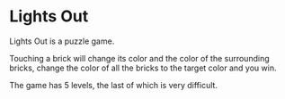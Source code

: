 # Lights Out
Lights Out is a puzzle game.

Touching a brick will change its color and the color of the surrounding bricks, change the color of all the bricks to the target color and you win.

The game has 5 levels, the last of which is very difficult.
